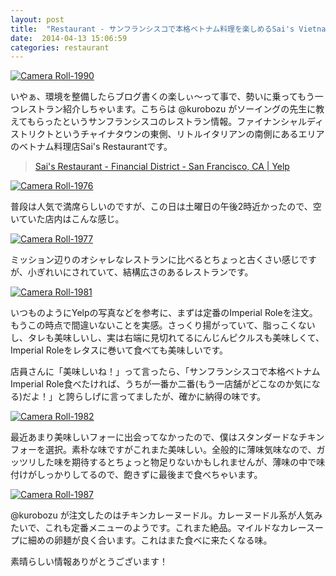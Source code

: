 ```yaml
---
layout: post
title:  "Restaurant - サンフランシスコで本格ベトナム料理を楽しめるSai's Vietnamese Restaurant"
date:  2014-04-13 15:06:59
categories: restaurant
---
```


<a class='flickr2tag-img' href='http://www.flickr.com/photo.gne?id=13829335644' title='Camera Roll-1990'><img src='http://farm4.staticflickr.com/3722/13829335644_c254c8dfb4_c.jpg' alt='Camera Roll-1990'></a>

いやぁ、環境を整備したらブログ書くの楽しぃ〜って事で、勢いに乗ってもう一つレストラン紹介しちゃいます。こちらは @kurobozu がソーイングの先生に教えてもらったというサンフランシスコのレストラン情報。ファイナンシャルディストリクトというチャイナタウンの東側、リトルイタリアンの南側にあるエリアのベトナム料理店Sai's Restaurantです。

> [Sai's Restaurant - Financial District - San Francisco, CA | Yelp](http://www.yelp.com/biz/sais-restaurant-san-francisco)

<a class='flickr2tag-img' href='http://www.flickr.com/photo.gne?id=13828914565' title='Camera Roll-1976'><img src='http://farm4.staticflickr.com/3669/13828914565_49e511156d_c.jpg' alt='Camera Roll-1976'></a>

普段は人気で満席らしいのですが、この日は土曜日の午後2時近かったので、空いていた店内はこんな感じ。

<a class='flickr2tag-img' href='http://www.flickr.com/photo.gne?id=13828945273' title='Camera Roll-1977'><img src='http://farm4.staticflickr.com/3831/13828945273_2ae2c1e553_c.jpg' alt='Camera Roll-1977'></a>

ミッション辺りのオシャレなレストランに比べるとちょっと古くさい感じですが、小ぎれいにされていて、結構広さのあるレストランです。

<a class='flickr2tag-img' href='http://www.flickr.com/photo.gne?id=13828938685' title='Camera Roll-1981'><img src='http://farm8.staticflickr.com/7394/13828938685_b3e4749c69_c.jpg' alt='Camera Roll-1981'></a>

いつものようにYelpの写真などを参考に、まずは定番のImperial Roleを注文。もうこの時点で間違いないことを実感。さっくり揚がっていて、脂っこくないし、タレも美味しいし、実は右端に見切れてるにんじんピクルスも美味しくて、Imperial Roleをレタスに巻いて食べても美味しいです。

店員さんに「美味しいね！」って言ったら、「サンフランシスコで本格ベトナムImperial Role食べたければ、うちが一番か二番(もう一店舗がどこなのか気になる)だよ！」と誇らしげに言ってましたが、確かに納得の味です。

<a class='flickr2tag-img' href='http://www.flickr.com/photo.gne?id=13828943845' title='Camera Roll-1982'><img src='http://farm3.staticflickr.com/2886/13828943845_904786736d_c.jpg' alt='Camera Roll-1982'></a>

最近あまり美味しいフォーに出会ってなかったので、僕はスタンダードなチキンフォーを選択。素朴な味ですがこれまた美味しい。全般的に薄味気味なので、ガッツリした味を期待するとちょっと物足りないかもしれませんが、薄味の中で味付けがしっかりしてるので、飽きずに最後まで食べちゃいます。

<a class='flickr2tag-img' href='http://www.flickr.com/photo.gne?id=13828992963' title='Camera Roll-1987'><img src='http://farm4.staticflickr.com/3793/13828992963_6a3c4637ce_c.jpg' alt='Camera Roll-1987'></a>

@kurobozu が注文したのはチキンカレーヌードル。カレーヌードル系が人気みたいで、これも定番メニューのようです。これまた絶品。マイルドなカレースープに細めの卵麺が良く合います。これはまた食べに来たくなる味。

素晴らしい情報ありがとうございます！
